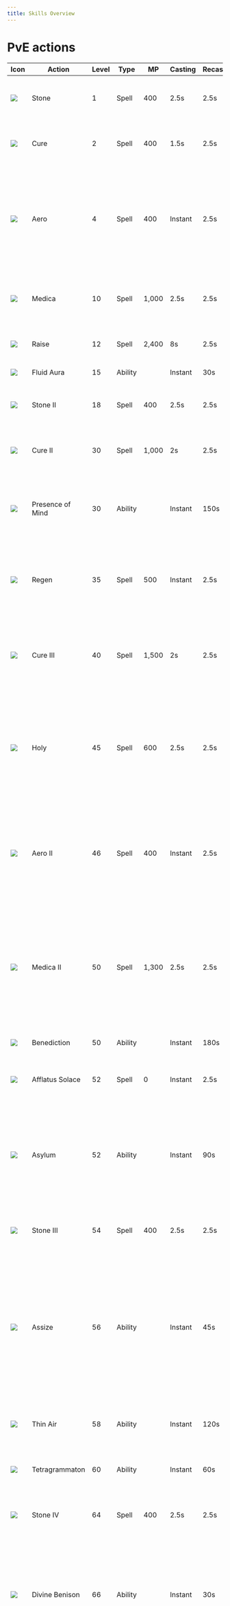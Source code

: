 ```yaml
---
title: Skills Overview
---
```

# PvE actions

| Icon                                            | Action             | Level | Type    | MP    | Casting | Recast | Description                                                                                                                                                            |
| ----------------------------------------------- | ------------------ | ----- | ------- | ----- | ------- | ------ | ---------------------------------------------------------------------------------------------------------------------------------------------------------------------- |
| ![](https://xivapi.com/i/000000/000403_hr1.png) | Stone              | 1     | Spell   | 400   | 2.5s    | 2.5s   | Deals earth damage with a potency of 140.                                                                                                                              |
| ![](https://xivapi.com/i/000000/000405_hr1.png) | Cure               | 2     | Spell   | 400   | 1.5s    | 2.5s   | Restores target's HP with a potency of 450.                                                                                                                            |
| ![](https://xivapi.com/i/000000/000401_hr1.png) | Aero               | 4     | Spell   | 400   | Instant | 2.5s   | Deals wind damage with a potency of 50. Additionally deals wind damage over time with a potency of 30 for 18s.                                                         |
| ![](https://xivapi.com/i/000000/000408_hr1.png) | Medica             | 10    | Spell   | 1,000 | 2.5s    | 2.5s   | Restores own HP and the HP of all nearby party members.                                                                                                                |
| ![](https://xivapi.com/i/000000/000411_hr1.png) | Raise              | 12    | Spell   | 2,400 | 8s      | 2.5s   | Resurrects target to a weakened state.                                                                                                                                 |
| ![](https://xivapi.com/i/000000/000416_hr1.png) | Fluid Aura         | 15    | Ability |       | Instant | 30s    | Binds target.                                                                                                                                                          |
| ![](https://xivapi.com/i/000000/000404_hr1.png) | Stone II           | 18    | Spell   | 400   | 2.5s    | 2.5s   | Deals earth damage with a potency of 200.                                                                                                                              |
| ![](https://xivapi.com/i/000000/000406_hr1.png) | Cure II            | 30    | Spell   | 1,000 | 2s      | 2.5s   | Restores target's HP with a potency of 700.                                                                                                                            |
| ![](https://xivapi.com/i/002000/002626_hr1.png) | Presence of Mind   | 30    | Ability |       | Instant | 150s   | Reduces spell cast time and recast time, and auto-attack delay by 20% for 15s.                                                                                         |
| ![](https://xivapi.com/i/002000/002628_hr1.png) | Regen              | 35    | Spell   | 500   | Instant | 2.5s   | Grants healing over time effect to target with a potency of 200 for 18s.                                                                                               |
| ![](https://xivapi.com/i/000000/000407_hr1.png) | Cure III           | 40    | Spell   | 1,500 | 2s      | 2.5s   | Restores HP of target and all party members nearby target with a potency of 550.                                                                                       |
| ![](https://xivapi.com/i/002000/002629_hr1.png) | Holy               | 45    | Spell   | 600   | 2.5s    | 2.5s   | Deals unaspected damage with a potency of 140 to all nearby enemies. Inflicts a 4s stun to all nearby enemies.                                                         |
| ![](https://xivapi.com/i/000000/000402_hr1.png) | Aero II            | 46    | Spell   | 400   | Instant | 2.5s   | Deals wind damage with a potency of 60. Additionally deals wind damage over time with a potency of 60 for 18s.                                                         |
| ![](https://xivapi.com/i/000000/000409_hr1.png) | Medica II          | 50    | Spell   | 1,300 | 2.5s    | 2.5s   | Restores own HP and the HP of all nearby party members with a potency of 200. Applies Regen with a potency of 100 for 15s.                                             |
| ![](https://xivapi.com/i/002000/002627_hr1.png) | Benediction        | 50    | Ability |       | Instant | 180s   | Restores all of a target's HP.                                                                                                                                         |
| ![](https://xivapi.com/i/002000/002640_hr1.png) | Afflatus Solace    | 52    | Spell   | 0     | Instant | 2.5s   | Restores target's HP with a potency of 700.                                                                                                                            |
| ![](https://xivapi.com/i/002000/002632_hr1.png) | Asylum             | 52    | Ability |       | Instant | 90s    | Envelops a designated area in a veil of succor, granting healing over time to self and any party members who enter.                                                    |
| ![](https://xivapi.com/i/002000/002631_hr1.png) | Stone III          | 54    | Spell   | 400   | 2.5s    | 2.5s   | Deals earth damage with a potency of 240.                                                                                                                              |
| ![](https://xivapi.com/i/002000/002634_hr1.png) | Assize             | 56    | Ability |       | Instant | 45s    | Deals unaspected damage to all nearby enemies with a potency of 400. Restores own HP and that of nearby party members with a potency of 400.                           |
| ![](https://xivapi.com/i/002000/002636_hr1.png) | Thin Air           | 58    | Ability |       | Instant | 120s   | Reduces MP cost of all spells by 100% for 12s.                                                                                                                         |
| ![](https://xivapi.com/i/002000/002633_hr1.png) | Tetragrammaton     | 60    | Ability |       | Instant | 60s    | Restores target's HP with a potency of 700.                                                                                                                            |
| ![](https://xivapi.com/i/002000/002637_hr1.png) | Stone IV           | 64    | Spell   | 400   | 2.5s    | 2.5s   | Deals earth damage with a potency of 280.                                                                                                                              |
| ![](https://xivapi.com/i/002000/002638_hr1.png) | Divine Benison     | 66    | Ability |       | Instant | 30s    | Creates a barrier around self or target party member that absorbs damage equivalent to a heal of 500 potency.                                                          |
| ![](https://xivapi.com/i/002000/002639_hr1.png) | Plenary Indulgence | 70    | Ability |       | Instant | 60s    | Grants Confession to self and nearby party members, triggering an additional healing effect with 200 potency when affected party members are healed by certain spells. |
| Icon                                            | Dia                | 72    | Spell   | 400   | Instant | 2.5s   | Deals unaspected damage with a potency of 120. Additionally, deals unaspected damage over time with a potency of 60.                                                   |
| ![](https://xivapi.com/i/002000/002642_hr1.png) | Glare              | 72    | Spell   | 400   | 2.5s    | 2.5s   | Deals unaspected damage with a potency of 300.                                                                                                                         |
| ![](https://xivapi.com/i/002000/002644_hr1.png) | Afflatus Misery    | 74    | Spell   |       | Instant | 2.5s   | Deals unaspected damage to target and all enemies nearby it with a potency of 900 for the first enemy, and 25% less for all remaining enemies.                         |
| ![](https://xivapi.com/i/002000/002643_hr1.png) | Afflatus Rapture   | 76    | Spell   |       | Instant | 2.5s   | Restores own HP and the HP of all nearby party members with a potency of 300.                                                                                          |
| ![](https://xivapi.com/i/002000/002645_hr1.png) | Temperance         | 80    | Ability |       | Instant | 120s   | Increases healing magic potency by 20%, while reducing damage taken by self and all party members within a radius of 30 yalms by 10%.                                  |

# Healer actions

| Icon                                            | Action         | Level | Type    | MP  | Casting | Recast | Description                                                                                                                               |
| ----------------------------------------------- | -------------- | ----- | ------- | --- | ------- | ------ | ----------------------------------------------------------------------------------------------------------------------------------------- |
| ![](https://xivapi.com/i/000000/000891_hr1.png) | Repose         | 8     | Spell   | 600 | 2.5s    | 2.5s   | Inflicts target with Sleep.                                                                                                               |
| ![](https://xivapi.com/i/000000/000884_hr1.png) | Esuna          | 10    | Spell   | 400 | 1s      | 2.5s   | Removes a single detrimental effect from target.                                                                                          |
| ![](https://xivapi.com/i/000000/000866_hr1.png) | Swiftcast      | 18    | Ability |     | Instant | 60s    | Next spell is cast immediately.                                                                                                           |
| ![](https://xivapi.com/i/000000/000865_hr1.png) | Lucid Dreaming | 24    | Ability |     | Instant | 60s    | Gradually restores own MP.                                                                                                                |
| ![](https://xivapi.com/i/000000/000869_hr1.png) | Surecast       | 44    | Ability |     | Instant | 120s   | Spells can be cast without interruption. Nullifies most knockback and draw-in effects.                                                    |
| ![](https://xivapi.com/i/000000/000890_hr1.png) | Rescue         | 48    | Ability |     | Instant | 120s   | Instantly draw target party member to your side. Cannot be used outside of combat or when target is suffering from certain enfeeblements. |